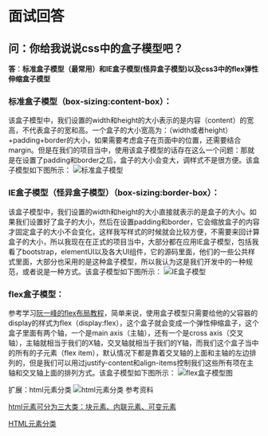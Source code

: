 # 面试回答
## 问：你给我说说css中的盒子模型吧？
**答**：**标准盒子模型（最常用）**和**IE盒子模型(怪异盒子模型)**以及css3中的**flex弹性伸缩盒子模型**
### 标准盒子模型（box-sizing:content-box）：
该盒子模型中，我们设置的width和height的大小表示的是内容（content）的宽高，不代表盒子的宽和高。一个盒子的大小宽高为：（width或者height）+padding+border的大小，如果需要考虑盒子在页面中的位置，还需要结合margin。但是在我们的项目当中，使用该盒子模型的话存在这么一个问题：那就是在设置了padding和border之后，盒子的大小会变大，调样式不是很方便。该盒子模型如下图所示：
![标准盒子模型](/img/标准盒子模型图.png "标准盒子模型图")
### IE盒子模型（怪异盒子模型）（box-sizing:border-box）：
该盒子模型中，我们设置的width和height的大小直接就表示的是盒子的大小。如果我们设置好了盒子的大小，然后在设置padding和border，它会缩放盒子的内容才固定盒子的大小不会变化，这样我写样式的时候就会比较方便，不需要来回计算盒子的大小，所以我现在在正式的项目当中，大部分都在应用IE盒子模型，包括我看了bootstrap，elementUI以及各大UI组件，它的源码里面，他们的一些公共样式里面，大部分也采用的是这种盒子模型，所以我认为这是我们开发中的一种规范，或者说是一种方式。该盒子模型如下图所示：
![IE盒子模型](/img/IE盒子模型图.png "IE盒子模型图")
### flex盒子模型：
参考学习[阮一峰的flex布局教程](http://www.ruanyifeng.com/blog/2015/07/flex-grammar.html)，简单来说，使用盒子模型只需要给他的父容器的display的样式为flex（display:flex），这个盒子就会变成一个弹性伸缩盒子，这个盒子里面有两个轴，一个是main axis（主轴），还有一个是cross axis（交叉轴），主轴就相当于我们的X轴，交叉轴就相当于我们的Y轴，而我们这个盒子当中的所有的子元素（flex item），默认情况下都是靠着交叉轴的上面和主轴的左边排列的，但是我们可以用过justify-content和align-items控制我们这些所有项在主轴和交叉轴上面的排列方式。该盒子模型如下图所示：
![flex盒子模型图](/img/flex盒子模型图.png "flex盒子模型图")


扩展：html元素分类
![html元素分类](/img/html元素分类.png "html元素分类")
参考资料

[html元素可分为三大类：块元素、内联元素、可变元素](https://www.cnblogs.com/21-forever/p/10849721.html)

[HTML元素分类](https://www.jianshu.com/p/c663e4729cd7)


